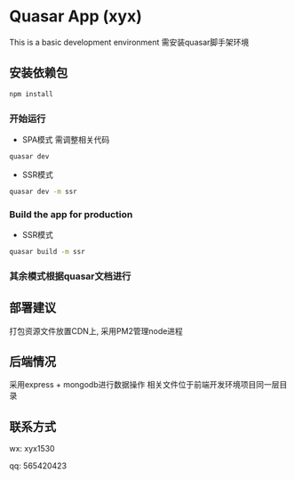 # Quasar App (xyx)

This is a basic development environment
需安装quasar脚手架环境

## 安装依赖包
```bash
npm install
```

### 开始运行

- SPA模式 需调整相关代码

```bash
quasar dev
```

- SSR模式

```bash
quasar dev -m ssr
```

### Build the app for production

- SSR模式

```bash
quasar build -m ssr
```

### 其余模式根据quasar文档进行

## 部署建议

打包资源文件放置CDN上, 采用PM2管理node进程

## 后端情况

采用express + mongodb进行数据操作
相关文件位于前端开发环境项目同一层目录

## 联系方式

wx: xyx1530

qq: 565420423

